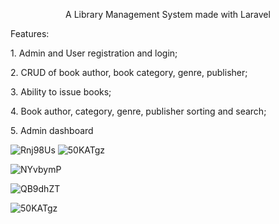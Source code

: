 <p align="center">A Library Management System made with Laravel</p>

Features:
    <p>1.  Admin and User registration and login;</p>
    <p>2.  CRUD of book author, book category, genre, publisher;</p>
    <p>3.  Ability to issue books;</p>
    <p>4.  Book author, category, genre, publisher sorting and search;</p>
    <p>5.  Admin dashboard</p>
    
    
   ![Rnj98Us](https://user-images.githubusercontent.com/83654732/189491038-8f877346-ea0c-421b-95d4-721635d01678.png)
   ![50KATgz](https://user-images.githubusercontent.com/83654732/189491161-c078aaf5-e7dc-4c20-b387-1d8f0ba8b9de.png)

   ![NYvbymP](https://user-images.githubusercontent.com/83654732/189491077-a9809a7e-3127-4213-bd86-c4fd84cf062a.png)
   
   ![QB9dhZT](https://user-images.githubusercontent.com/83654732/189491122-7c1beb50-15cd-4cec-99ff-e593b8200b6d.png)
   
   ![50KATgz](https://user-images.githubusercontent.com/83654732/189491177-d59adc94-193c-4222-bc89-b94a47fe2b8a.png)

    
   
